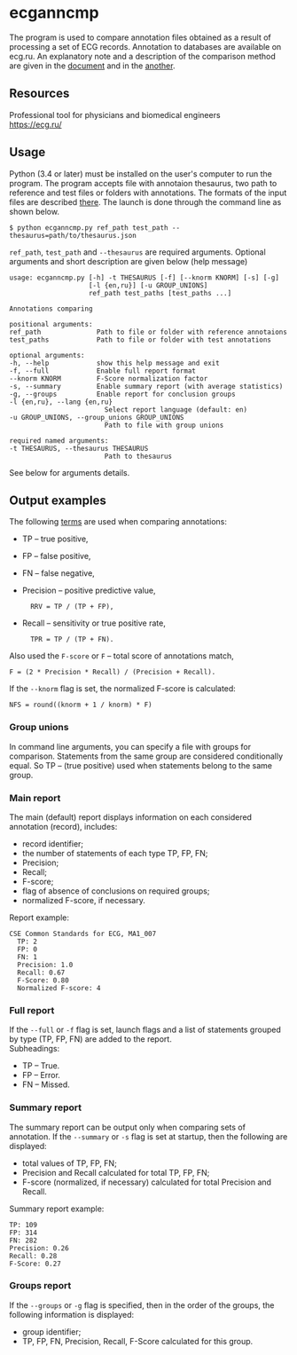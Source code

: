 # ecganncmp

The program is used to compare annotation files obtained as a result of processing a set of ECG records. Annotation to databases are available on ecg.ru. An explanatory note and a description of the comparison method are given in the [document](https://ws.mks.ru/#preview-185656-ecganncmp-docx) and in the [another](https://ws.mks.ru/#preview-185247-docx).

## Resources

Professional tool for physicians and biomedical engineers  
https://ecg.ru/

## Usage

Python (3.4 or later) must be installed on the user's computer to run the program. The program accepts file with annotaion thesaurus, two path to reference and test files or folders with annotations. The formats of the input files are described [there](https://github.com/mcsltd/ecganncompare/blob/master/docs/formats.md). The launch is done through the command line as shown below.

    $ python ecganncmp.py ref_path test_path --thesaurus=path/to/thesaurus.json

`ref_path`, `test_path` and `--thesaurus` are required arguments. Optional arguments and short description are given below (help message)

    usage: ecganncmp.py [-h] -t THESAURUS [-f] [--knorm KNORM] [-s] [-g]
                        [-l {en,ru}] [-u GROUP_UNIONS]
                        ref_path test_paths [test_paths ...]

    Annotations comparing

    positional arguments:
    ref_path              Path to file or folder with reference annotaions
    test_paths            Path to file or folder with test annotations

    optional arguments:
    -h, --help            show this help message and exit
    -f, --full            Enable full report format
    --knorm KNORM         F-Score normalization factor
    -s, --summary         Enable summary report (with average statistics)
    -g, --groups          Enable report for conclusion groups
    -l {en,ru}, --lang {en,ru}
                            Select report language (default: en)
    -u GROUP_UNIONS, --group_unions GROUP_UNIONS
                            Path to file with group unions

    required named arguments:
    -t THESAURUS, --thesaurus THESAURUS
                            Path to thesaurus

See below for arguments details.

## Output examples

The following [terms](https://en.wikipedia.org/wiki/Confusion_matrix) are used when comparing annotations:
- TP &ndash; true positive,  
- FP &ndash; false positive,
- FN &ndash; false negative,
- Precision &ndash; positive predictive value, 

        RRV = TP / (TP + FP),

- Recall &ndash; sensitivity or true positive rate, 

        TPR = TP / (TP + FN).

Also used the `F-score` or `F` &ndash; total score of annotations match,  

    F = (2 * Precision * Recall) / (Precision + Recall).

If the `--knorm` flag is set, the normalized F-score is calculated:

    NFS = round((knorm + 1 / knorm) * F)

### Group unions

In command line arguments, you can specify a file with groups for comparison. Statements from the same group are considered conditionally equal.
So TP &ndash; (true positive) used when statements belong to the same group.


### Main report

The main (default) report displays information on each considered annotation (record), includes:
- record identifier;
- the number of statements of each type TP, FP, FN;
- Precision;
- Recall;
- F-score;
- flag of absence of conclusions on required groups;
- normalized F-score, if necessary.

Report example:

    CSE Common Standards for ECG, MA1_007
      TP: 2
      FP: 0
      FN: 1
      Precision: 1.0
      Recall: 0.67
      F-Score: 0.80
      Normalized F-score: 4

### Full report

If the `--full` or `-f` flag is set, launch flags and a list of statements grouped by type (TP, FP, FN) are added to the report.  
Subheadings:
- TP &ndash; True.
- FP &ndash; Error.
- FN &ndash; Missed.

### Summary report

The summary report can be output only when comparing sets of annotation. If the `--summary` or `-s` flag is set at startup, then the following are displayed:
- total values of TP, FP, FN;
- Precision and Recall calculated for total TP, FP, FN;
- F-score (normalized, if necessary) calculated for total Precision and Recall.

Summary report example:

    TP: 109
    FP: 314
    FN: 282
    Precision: 0.26
    Recall: 0.28
    F-Score: 0.27

### Groups report

If the `--groups` or `-g` flag is specified, then in the order of the groups, the following information is displayed:
- group identifier;
- TP, FP, FN, Precision, Recall, F-Score calculated for this group.
